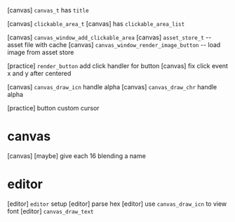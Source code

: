 [canvas] `canvas_t` has `title`

[canvas] `clickable_area_t`
[canvas] has `clickable_area_list`

[canvas] `canvas_window_add_clickable_area`
[canvas] `asset_store_t` -- asset file with cache
[canvas] `canvas_window_render_image_button` -- load image from asset store

[practice] `render_button` add click handler for button
[canvas] fix click event x and y after centered

[canvas] `canvas_draw_icn` handle alpha
[canvas] `canvas_draw_chr` handle alpha

[practice] button custom cursor

# canvas

[canvas] [maybe] give each 16 blending a name

# editor

[editor] `editor` setup
[editor] parse hex
[editor] use `canvas_draw_icn` to view font
[editor] `canvas_draw_text`
